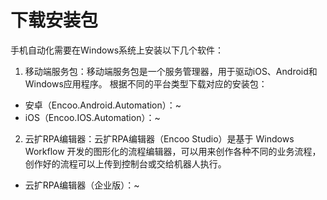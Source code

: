 # 下载安装包
手机自动化需要在Windows系统上安装以下几个软件：

1. 移动端服务包：移动端服务包是一个服务管理器，用于驱动iOS、Android和Windows应用程序。
    根据不同的平台类型下载对应的安装包：
- 安卓（Encoo.Android.Automation）：~
- iOS（Encoo.IOS.Automation）：~
2. 云扩RPA编辑器：云扩RPA编辑器（Encoo Studio）是基于 Windows Workflow 开发的图形化的流程编辑器，可以用来创作各种不同的业务流程，创作好的流程可以上传到控制台或交给机器人执行。
- 云扩RPA编辑器（企业版）：~